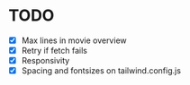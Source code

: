 # TODO

- [X] Max lines in movie overview
- [X] Retry if fetch fails
- [X] Responsivity
- [X] Spacing and fontsizes on tailwind.config.js